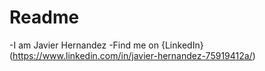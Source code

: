 # Readme
-I am Javier Hernandez
-Find me on {LinkedIn}(https://www.linkedin.com/in/javier-hernandez-75919412a/)

